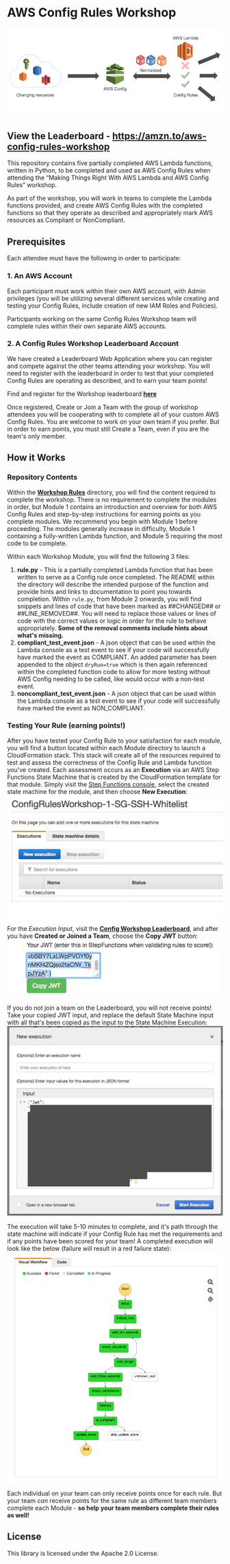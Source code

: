 # AWS Config Rules Workshop

![Config Rules RULES](/Images/Config-Header.png)

## View the Leaderboard - https://amzn.to/aws-config-rules-workshop

This repository contains five partially completed AWS Lambda functions, written in Python, to be completed and used as AWS Config Rules when attending the “Making Things Right With AWS Lambda and AWS Config Rules” workshop.  

As part of the workshop, you will work in teams to complete the Lambda functions provided, and create AWS Config Rules with the completed functions so that they operate as described and appropriately mark AWS resources as Compliant or NonCompliant.

## Prerequisites
Each attendee must have the following in order to participate:

### 1. An AWS Account
Each participant must work within their own AWS account, with Admin privileges (you will be utilizing several different services while creating and testing your Config Rules, include creation of new IAM Roles and Policies).

Participants working on the same Config Rules Workshop team will complete rules within their own separate AWS accounts.

### 2. A Config Rules Workshop Leaderboard Account
We have created a Leaderboard Web Application where you can register and compete against the other teams attending your workshop. You will need to register with the leaderboard in order to test that your completed Config Rules are operating as described, and to earn your team points!

Find and register for the Workshop leaderboard [**here**](https://amzn.to/aws-config-rules-workshop)

Once registered, Create or Join a Team with the group of workshop attendees you will be cooperating with to complete all of your custom AWS Config Rules.  You are welcome to work on your own team if you prefer. But in order to earn points, you must still Create a Team, even if you are the team's only member.

## How it Works

### Repository Contents
Within the [**Workshop Rules**](/Workshop-Rules) directory, you will find the content required to complete the workshop. There is no requirement to complete the modules in order, but Module 1 contains an introduction and overview for both AWS Config Rules and step-by-step instructions for earning points as you complete modules.  We recommend you begin with Module 1 before proceeding.  The modules generally increase in difficulty, Module 1 containing a fully-written Lambda function, and Module 5 requiring the most code to be complete.  

Within each Workshop Module, you will find the following 3 files:
1. **rule.py** -  This is a partially completed Lambda function that has been written to serve as a Config rule once completed.  The README within the directory will describe the intended purpose of the function and provide hints and links to documentation to point you towards completion.  Within `rule.py`, from Module 2 onwards, you will find snippets and lines of code that have been marked as ##CHANGED## or ##LINE_REMOVED##.  You will need to replace those values or lines of code with the correct values or logic in order for the rule to behave appropriately.  **Some of the removal comments include hints about what's missing.**
2. **compliant_test_event.json** - A json object that can be used within the Lambda console as a test event to see if your code will successfully have marked the event as COMPLIANT.  An added parameter has been appended to the object `dryRun=true` which is then again referenced within the completed function code to allow for more testing without AWS Config needing to be called, like would occur with a non-test event.
3. **noncompliant_test_event.json** - A json object that can be used within the Lambda console as a test event to see if your code will successfully have marked the event as NON_COMPLIANT.

### Testing Your Rule (earning points!)
After you have tested your Config Rule to your satisfaction for each module, you will find a button located within each Module directory to launch a CloudFormation stack.  This stack will create all of the resources required to test and assess the correctness of the Config Rule and Lambda function you've created.  Each assessment occurs as an **Execution** via an AWS Step Functions State Machine that is created by the CloudFormation template for that module.  Simply visit the [Step Functions console](https://eu-west-1.console.aws.amazon.com/states/), select the created state machine for the module, and then choose **New Execution**:  
![New Exexcution](/Images/New-Execution.png)

For the *Execution Input*, visit the [**Config Workshop Leaderboard**](https://amzn.to/aws-config-rules-workshop/), and after you have **Created or Joined a Team**, choose the **Copy JWT** button:  
![Copy JWT](/Images/Copy-JWT.png)

If you do not join a team on the Leaderboard, you will not receive points! Take your copied JWT input, and replace the default State Machine input with all that's been copied as the input to the State Machine Execution:
![Pasted JWT](/Images/JWT-Pasted.png)

The execution will take 5-10 minutes to complete, and it's path through the state machine will indicate if your Config Rule has met the requirements and if any points have been scored for your team!  A completed execution will look like the below (failure will result in a red failure state):
![State Machine Step Graph](/Images/SFN-Execution-Map.png)

Each individual on your team can only receive points once for each rule.  But your team *can* receive points for the same rule as different team members complete each Module - **so help your team members complete their rules as well!**


## License

This library is licensed under the Apache 2.0 License.
